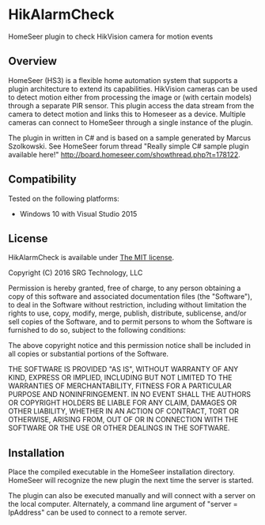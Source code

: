 
# HikAlarmCheck
HomeSeer plugin to check HikVision camera for motion events

## Overview
HomeSeer (HS3) is a flexible home automation system that supports a plugin architecture
to extend its capabilities.  HikVision cameras  can be used to detect motion
either from processing the image or (with certain models) through a separate
PIR sensor.  This plugin access the data stream from the camera to detect motion
and links this to Homeseer as a device.  Multiple cameras can connect to HomeSeer 
through a single instance of the plugin. 

The plugin in written in C# and is based on a sample generated by Marcus Szolkowski.
See HomeSeer forum thread "Really simple C# sample plugin available here!" <http://board.homeseer.com/showthread.php?t=178122>.

## Compatibility
Tested on the following platforms:
* Windows 10 with Visual Studio 2015 

## License
HikAlarmCheck is available under [The MIT license](http://opensource.org/licenses/MIT).  

Copyright (C) 2016 SRG Technology, LLC

Permission is hereby granted, free of charge, to any person obtaining a copy
of this software and associated documentation files (the "Software"), to deal
in the Software without restriction, including without limitation the rights
to use, copy, modify, merge, publish, distribute, sublicense, and/or sell
copies of the Software, and to permit persons to whom the Software is
furnished to do so, subject to the following conditions:

The above copyright notice and this permission notice shall be included in
all copies or substantial portions of the Software.

THE SOFTWARE IS PROVIDED "AS IS", WITHOUT WARRANTY OF ANY KIND, EXPRESS OR
IMPLIED, INCLUDING BUT NOT LIMITED TO THE WARRANTIES OF MERCHANTABILITY,
FITNESS FOR A PARTICULAR PURPOSE AND NONINFRINGEMENT. IN NO EVENT SHALL THE
AUTHORS OR COPYRIGHT HOLDERS BE LIABLE FOR ANY CLAIM, DAMAGES OR OTHER
LIABILITY, WHETHER IN AN ACTION OF CONTRACT, TORT OR OTHERWISE, ARISING FROM,
OUT OF OR IN CONNECTION WITH THE SOFTWARE OR THE USE OR OTHER DEALINGS IN
THE SOFTWARE.


## Installation
Place the compiled executable in the HomeSeer installation directory.
HomeSeer will recognize the new plugin the next time the server is started.

The plugin can also be executed manually and will connect with a server on the
local computer.  Alternately, a command line argument of "server = IpAddress" can
be used to connect to a remote server. 
